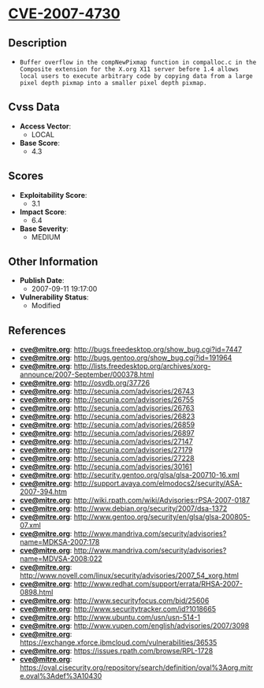 
# [CVE-2007-4730](http://bugs.freedesktop.org/show_bug.cgi?id=7447)

## Description

- `Buffer overflow in the compNewPixmap function in compalloc.c in the Composite extension for the X.org X11 server before 1.4 allows local users to execute arbitrary code by copying data from a large pixel depth pixmap into a smaller pixel depth pixmap.`

## Cvss Data

- **Access Vector**:
  - LOCAL
- **Base Score**:
  - 4.3

## Scores

- **Exploitability Score**:
  - 3.1
- **Impact Score**:
  - 6.4
- **Base Severity**:
  - MEDIUM

## Other Information

- **Publish Date**:
  - 2007-09-11 19:17:00
- **Vulnerability Status**:
  - Modified

## References

- **cve@mitre.org**: http://bugs.freedesktop.org/show_bug.cgi?id=7447
- **cve@mitre.org**: http://bugs.gentoo.org/show_bug.cgi?id=191964
- **cve@mitre.org**: http://lists.freedesktop.org/archives/xorg-announce/2007-September/000378.html
- **cve@mitre.org**: http://osvdb.org/37726
- **cve@mitre.org**: http://secunia.com/advisories/26743
- **cve@mitre.org**: http://secunia.com/advisories/26755
- **cve@mitre.org**: http://secunia.com/advisories/26763
- **cve@mitre.org**: http://secunia.com/advisories/26823
- **cve@mitre.org**: http://secunia.com/advisories/26859
- **cve@mitre.org**: http://secunia.com/advisories/26897
- **cve@mitre.org**: http://secunia.com/advisories/27147
- **cve@mitre.org**: http://secunia.com/advisories/27179
- **cve@mitre.org**: http://secunia.com/advisories/27228
- **cve@mitre.org**: http://secunia.com/advisories/30161
- **cve@mitre.org**: http://security.gentoo.org/glsa/glsa-200710-16.xml
- **cve@mitre.org**: http://support.avaya.com/elmodocs2/security/ASA-2007-394.htm
- **cve@mitre.org**: http://wiki.rpath.com/wiki/Advisories:rPSA-2007-0187
- **cve@mitre.org**: http://www.debian.org/security/2007/dsa-1372
- **cve@mitre.org**: http://www.gentoo.org/security/en/glsa/glsa-200805-07.xml
- **cve@mitre.org**: http://www.mandriva.com/security/advisories?name=MDKSA-2007:178
- **cve@mitre.org**: http://www.mandriva.com/security/advisories?name=MDVSA-2008:022
- **cve@mitre.org**: http://www.novell.com/linux/security/advisories/2007_54_xorg.html
- **cve@mitre.org**: http://www.redhat.com/support/errata/RHSA-2007-0898.html
- **cve@mitre.org**: http://www.securityfocus.com/bid/25606
- **cve@mitre.org**: http://www.securitytracker.com/id?1018665
- **cve@mitre.org**: http://www.ubuntu.com/usn/usn-514-1
- **cve@mitre.org**: http://www.vupen.com/english/advisories/2007/3098
- **cve@mitre.org**: https://exchange.xforce.ibmcloud.com/vulnerabilities/36535
- **cve@mitre.org**: https://issues.rpath.com/browse/RPL-1728
- **cve@mitre.org**: https://oval.cisecurity.org/repository/search/definition/oval%3Aorg.mitre.oval%3Adef%3A10430
